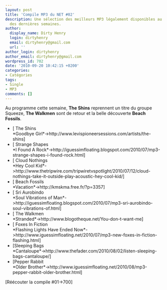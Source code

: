 ```yaml
---
layout: post
title: 'Compile MP3 du NET #02'
description: Une sélection des meilleurs MP3 légalement disponibles au téléchargement
  des dernières semaines.
author:
  display_name: Dirty Henry
  login: dirtyhenry
  email: dirtyhenry@gmail.com
  url: ''
author_login: dirtyhenry
author_email: dirtyhenry@gmail.com
wordpress_id: 702
date: '2010-09-20 10:42:15 +0200'
categories:
- Catégories
tags:
- Single
- MP3
comments: []
---
```

Au programme cette semaine, __The Shins__ reprennent un titre du groupe Squeeze, __The Walkmen__ sont de retour et la belle découverte __Beach Fossils__.

<ul class="polaroids">

<li><div class="polaroid">
[<img378> The Shins<br />*Goodbye Girl*->http://www.levispioneersessions.com/artists/the-shins]
</div></li>

<li><div class="polaroid">
[<img379> Strange Shapes<br />*I Found A Rock*->http://iguessimfloating.blogspot.com/2010/07/mp3-strange-shapes-i-found-rock.html]
</div></li>

<li><div class="polaroid">
[<img383> Cloud Nothings<br />*Hey Cool Kid*->http://www.thetripwire.com/tripwiretvspotlight/2010/07/12/cloud-nothings-take-it-outside-play-acoustic-hey-cool-kid/]
</div></li>

<li><div class="polaroid">
[<img384> Beach Fossils<br />*Vacation*->http://kmskma.free.fr/?p=3357]
</div></li>

<li><div class="polaroid">
[<img380> Sri Aurobindo<br />*Soul Vibrations of Man*->http://iguessimfloating.blogspot.com/2010/07/mp3-sri-aurobindo-soul-vibrations-of.html]
</div></li>

<li><div class="polaroid">
[<img381> The Walkmen<br />*Stranded*->http://www.blogotheque.net/You-don-t-want-me]
</div></li>

<li><div class="polaroid">
[<img382> Foxes In Fiction<br />*Flashing Lights Have Ended Now*->http://www.iguessimfloating.net/2010/07/mp3-new-foxes-in-fiction-flashing.html]
</div></li>

<li><div class="polaroid">
[<img385>Sleeping Bags<br />*Cantaloupe*->http://www.thefader.com/2010/08/02/listen-sleeping-bags-cantaloupe/]
</div></li>

<li><div class="polaroid">
[<img386>Pepper Rabbit<br />*Older Brother*->http://www.iguessimfloating.net/2010/08/mp3-pepper-rabbit-older-brother.html]
</div></li>

</ul>

[Réécouter la compile #01->700]
